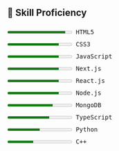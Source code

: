 <h2>🧠 Skill Proficiency</h2>

<div style="font-family: monospace; line-height: 2;">

  <div>
    <meter value="90" min="0" max="100" style="width: 150px; vertical-align: middle;"></meter>
    <span style="display: inline-block; width: 100px;">HTML5</span>
  </div>

  <div>
    <meter value="80" min="0" max="100" style="width: 150px; vertical-align: middle;"></meter>
    <span style="display: inline-block; width: 100px;">CSS3</span>
  </div>

  <div>
    <meter value="80" min="0" max="100" style="width: 150px; vertical-align: middle;"></meter>
    <span style="display: inline-block; width: 100px;">JavaScript</span>
  </div>

  <div>
    <meter value="80" min="0" max="100" style="width: 150px; vertical-align: middle;"></meter>
    <span style="display: inline-block; width: 100px;">Next.js</span>
  </div>

  <div>
    <meter value="80" min="0" max="100" style="width: 150px; vertical-align: middle;"></meter>
    <span style="display: inline-block; width: 100px;">React.js</span>
  </div>

  <div>
    <meter value="80" min="0" max="100" style="width: 150px; vertical-align: middle;"></meter>
    <span style="display: inline-block; width: 100px;">Node.js</span>
  </div>

  <div>
    <meter value="70" min="0" max="100" style="width: 150px; vertical-align: middle;"></meter>
    <span style="display: inline-block; width: 100px;">MongoDB</span>
  </div>

  <div>
    <meter value="65" min="0" max="100" style="width: 150px; vertical-align: middle;"></meter>
    <span style="display: inline-block; width: 100px;">TypeScript</span>
  </div>

  <div>
    <meter value="50" min="0" max="100" style="width: 150px; vertical-align: middle;"></meter>
    <span style="display: inline-block; width: 100px;">Python</span>
  </div>

  <div>
    <meter value="40" min="0" max="100" style="width: 150px; vertical-align: middle;"></meter>
    <span style="display: inline-block; width: 100px;">C++</span>
  </div>

</div>
